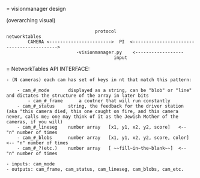 = visionmanager design

(overarching visual)

                                     protocol					   networktables
 			CAMERA <----------------------->  PI  <------------------------------------------>
							  -visionmanager.py    <------------------
											input
																					

= NetworkTables API   INTERFACE:

	- (N cameras) each cam has set of keys in nt that match this pattern:

		- cam_#_mode       displayed as a string, can be "blob" or "line" and dictates the structure of the array in later bits
        	- cam_#_frame      a coutner that will run constantly
		- cam_#_status	   string, the feedback for the driver station (aka "this camera died, this one caught on fire, and this camera never, calls me; one may think of it as the Jewish Mother of the cameras, if you will)
		- cam_#_lineseg    number array   [x1, y1, x2, y2, score]   <-- "n" number of times 
		- cam_#_blobs      number array   [x1, y1, x2, y2, score, color]  <-- "n" number of times
		- cam_#_?(etc.)    number array   [ ~~fill~in~the~blank~~]  <-- "n" number of times

	- inputs: cam_mode
	- outputs: cam_frame, cam_status, cam_lineseg, cam_blobs, cam_etc.
